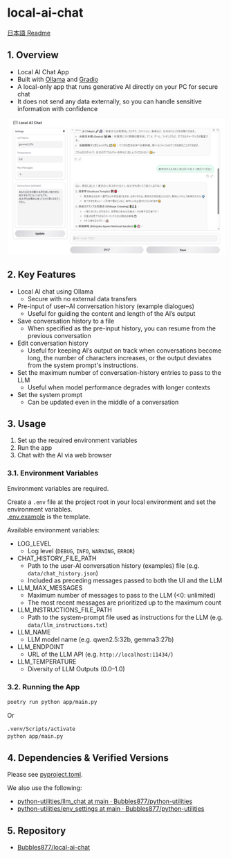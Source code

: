 ﻿# local-ai-chat

[日本語 Readme](./README.ja.md)

## 1. Overview

- Local AI Chat App
- Built with [Ollama](https://github.com/ollama/ollama) and [Gradio](https://www.gradio.app/)
- A local-only app that runs generative AI directly on your PC for secure chat
- It does not send any data externally, so you can handle sensitive information with confidence

![UI](images/ui.png)

## 2. Key Features

- Local AI chat using Ollama
  - Secure with no external data transfers
- Pre-input of user–AI conversation history (example dialogues)
  - Useful for guiding the content and length of the AI’s output
- Save conversation history to a file
  - When specified as the pre-input history, you can resume from the previous conversation
- Edit conversation history
  - Useful for keeping AI’s output on track when conversations become long, the number of characters increases, or the output deviates from the system prompt's instructions.
- Set the maximum number of conversation-history entries to pass to the LLM
  - Useful when model performance degrades with longer contexts
- Set the system prompt
  - Can be updated even in the middle of a conversation

## 3. Usage

1. Set up the required environment variables
2. Run the app
3. Chat with the AI via web browser

### 3.1. Environment Variables

Environment variables are required.

Create a `.env` file at the project root in your local environment and set the environment variables.  
[.env.example](./.env.example) is the template.

Available environment variables:

- LOG_LEVEL
  - Log level (`DEBUG`, `INFO`, `WARNING`, `ERROR`)
- CHAT_HISTORY_FILE_PATH
  - Path to the user-AI conversation history (examples) file (e.g. `data/chat_history.json`)
  - Included as preceding messages passed to both the UI and the LLM
- LLM_MAX_MESSAGES
  - Maximum number of messages to pass to the LLM (<0: unlimited)
  - The most recent messages are prioritized up to the maximum count
- LLM_INSTRUCTIONS_FILE_PATH
  - Path to the system-prompt file used as instructions for the LLM (e.g. `data/llm_instructions.txt`)
- LLM_NAME
  - LLM model name (e.g. qwen2.5:32b, gemma3:27b)
- LLM_ENDPOINT
  - URL of the LLM API (e.g. `http://localhost:11434/`)
- LLM_TEMPERATURE
  - Diversity of LLM Outputs (0.0–1.0)

### 3.2. Running the App

```sh
poetry run python app/main.py
```

Or

```sh
.venv/Scripts/activate
python app/main.py
```

## 4. Dependencies & Verified Versions

Please see [pyproject.toml](./pyproject.toml).

We also use the following:

- [python-utilities/llm_chat at main · Bubbles877/python-utilities](https://github.com/Bubbles877/python-utilities/tree/main/llm_chat)
- [python-utilities/env_settings at main · Bubbles877/python-utilities](https://github.com/Bubbles877/python-utilities/tree/main/env_settings)

## 5. Repository

- [Bubbles877/local-ai-chat](https://github.com/Bubbles877/local-ai-chat)
